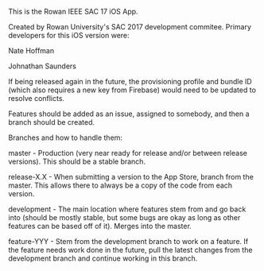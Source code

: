This is the Rowan IEEE SAC 17 iOS App.

Created by Rowan University's SAC 2017 development commitee. Primary developers for this iOS version were:

Nate Hoffman

Johnathan Saunders

If being released again in the future, the provisioning profile and bundle ID (which also requires a new key from Firebase) would need to be updated to resolve conflicts.

Features should be added as an issue, assigned to somebody, and then a branch should be created.

Branches and how to handle them:

master - Production (very near ready for release and/or between release versions). This should be a stable branch.

release-X.X - When submitting a version to the App Store, branch from the master. This allows there to always be a copy of the code from each version.

development - The main location where features stem from and go back into (should be mostly stable, but some bugs are okay as long as other features can be based off of it). Merges into the master.

feature-YYY - Stem from the development branch to work on a feature. If the feature needs work done in the future, pull the latest changes from the development branch and continue working in this branch.
